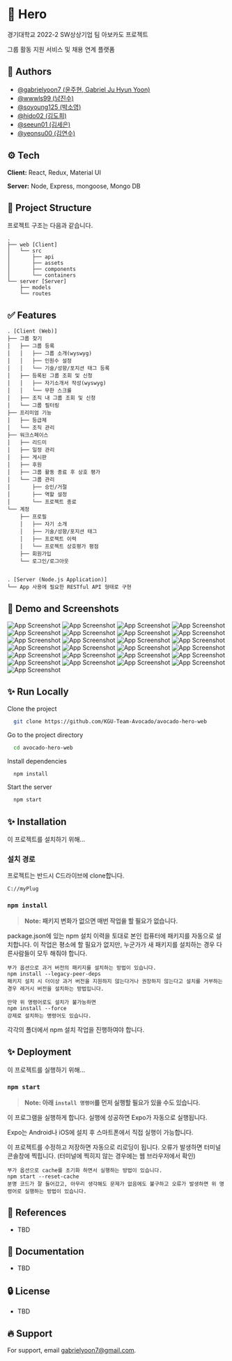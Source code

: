 
# 🥑 Hero

  경기대학교 2022-2 SW상상기업 팀 아보카도 프로젝트

그룹 활동 지원 서비스 및 채용 연계 플랫폼

## 👤 Authors

- [@gabrielyoon7 (윤주현, Gabriel Ju Hyun Yoon)](https://github.com/gabrielyoon7)
- [@wwwls99 (남진수)](https://github.com/wwwls99)
- [@soyoung125 (박소영)](https://github.com/soyoung125)
- [@hido02 (김도희)](https://github.com/hido02)
- [@seeun01 (김세은)](https://github.com/seeun01)
- [@yeonsu00 (김연수)](https://github.com/yeonsu00)


## ⚙️ Tech

**Client:** React, Redux, Material UI

**Server:** Node, Express, mongoose, Mongo DB

## 📂 Project Structure

프로젝트 구조는 다음과 같습니다.

    .
    ├── web [Client]
    │   └── src
    │       ├── api
    │       ├── assets
    │       ├── components
    │       └── containers
    └── server [Server]
        ├── models
        └── routes
 
## ✅ Features

    . [Client (Web)]
    ├── 그룹 찾기
    │   ├── 그룹 등록
    │   │   ├── 그룹 소개(wyswyg)
    │   │   ├── 인원수 설정
    │   │   └── 기술/성향/포지션 태그 등록
    │   ├── 등록된 그룹 조회 및 신청
    │   │   ├── 자기소개서 작성(wyswyg)
    │   │   └── 무한 스크롤
    │   ├── 조직 내 그룹 조회 및 신청
    │   └── 그룹 필터링
    ├── 프리미엄 기능
    │   ├── 등급제
    │   └── 조직 관리
    ├── 워크스페이스
    │   ├── 리드미
    │   ├── 일정 관리
    │   ├── 게시판
    │   ├── 후원
    │   ├── 그룹 활동 종료 후 상호 평가
    │   └── 그룹 관리
    │       ├── 승인/거절
    │       ├── 역할 설정
    │       └── 프로젝트 종료
    └── 계정
        ├── 프로필
        │   ├── 자기 소개
        │   ├── 기술/성향/포지션 태그
        │   ├── 프로젝트 이력
        │   └── 프로젝트 상호평가 평점
        ├── 회원가입
        └── 로그인/로그아웃


    . [Server (Node.js Application)]
    └── App 사용에 필요한 RESTful API 형태로 구현


## 🧩 Demo and Screenshots

![App Screenshot](screenshots/01main.png)
![App Screenshot](screenshots/02signin.png)
![App Screenshot](screenshots/03groupfinder.png)
![App Screenshot](screenshots/03groupfinder.png)
![App Screenshot](screenshots/04groupcreator.png)
![App Screenshot](screenshots/05groupsearch.png)
![App Screenshot](screenshots/06groupenlist.png)
![App Screenshot](screenshots/07organizations.png)
![App Screenshot](screenshots/08organizationscreator.png)
![App Screenshot](screenshots/09grouporganizationenter.png)
![App Screenshot](screenshots/10grouporganizationfinder.png)
![App Screenshot](screenshots/11myworkspace.png)
![App Screenshot](screenshots/12readmeshort.png)
![App Screenshot](screenshots/13workspacereadme.png)
![App Screenshot](screenshots/14workspacecalendar.png)
![App Screenshot](screenshots/15workspacenotice.png)
![App Screenshot](screenshots/16workspacefunding.png)
![App Screenshot](screenshots/17workspacesettings.png)
![App Screenshot](screenshots/18workspacerating.png)
![App Screenshot](screenshots/19profile.png)
![App Screenshot](screenshots/20hr.png)
![App Screenshot](screenshots/21premium.png)
![App Screenshot](screenshots/22jobenlist.png)
![App Screenshot](screenshots/23jobfinder.png)
![App Screenshot](screenshots/24jobfindermodal.png)


## ✨ Run Locally

Clone the project

```bash
  git clone https://github.com/KGU-Team-Avocado/avocado-hero-web
```

Go to the project directory

```bash
  cd avocado-hero-web
```

Install dependencies

```bash
  npm install
```

Start the server

```bash
  npm start
```


## ✨ Installation

이 프로젝트를 설치하기 위해...

### 설치 경로

프로젝트는 반드시 C드라이브에 clone합니다.

    C://myPlug


### `npm install`

> **Note: 패키지 변화가 없으면 매번 작업을 할 필요가 없습니다.**

package.json에 있는 npm 설치 이력을 토대로 본인 컴퓨터에 패키지를 자동으로 설치합니다.
이 작업은 평소에 할 필요가 없지만, 누군가가 새 패키지를 설치하는 경우 다른사람들이 모두 해줘야 합니다.

    부가 옵션으로 과거 버전의 패키지를 설치하는 방법이 있습니다.
    npm install --legacy-peer-deps
    패키지 설치 시 더이상 과거 버전을 지원하지 않는다거나 권장하지 않는다고 설치를 거부하는 경우 레거시 버전을 설치하는 방법입니다.

    만약 위 명령어로도 설치가 불가능하면
    npm install --force
    강제로 설치하는 명령어도 있습니다.

각각의 폴더에서 npm 설치 작업을 진행하여야 합니다.
## ✨ Deployment

이 프로젝트를 실행하기 위해...

### `npm start`
> **Note: 아래 `install 명령어`를 먼저 실행할 필요가 있을 수도 있습니다.**

이 프로그램을 실행하게 합니다.
실행에 성공하면 Expo가 자동으로 실행됩니다.

Expo는 Android나 iOS에 설치 후 스마트폰에서 직접 실행이 가능합니다.

이 프로젝트를 수정하고 저장하면 자동으로 리로딩이 됩니다.
오류가 발생하면 터미널 콘솔창에 찍힙니다. (터미널에 찍히지 않는 경우에는 웹 브라우저에서 확인)

    부가 옵션으로 cache를 초기화 하면서 실행하는 방법이 있습니다.
    npm start --reset-cache
    분명 코드가 잘 들어갔고, 아무리 생각해도 문제가 없음에도 불구하고 오류가 발생하면 위 명령어로 실행하는 방법이 있습니다.


## 🔎 References

- TBD


## 📄 Documentation
- TBD

## 🔒 License

- TBD

## 🔥 Support

For support, email gabrielyoon7@gmail.com.


